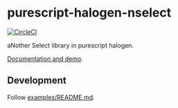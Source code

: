 # purescript-halogen-nselect

[![CircleCI](https://circleci.com/gh/nonbili/purescript-halogen-nselect.svg?style=svg)](https://circleci.com/gh/nonbili/purescript-halogen-nselect)

aNother Select library in purescript halogen.

[Documentation and demo](https://nonbili.github.io/purescript-halogen-nselect/).

## Development

Follow [examples/README.md](examples/README.md).
